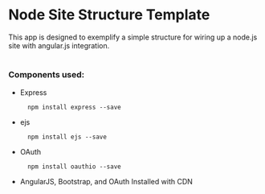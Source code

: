 # Node Site Structure Template
This app is designed to exemplify a simple structure for wiring up a node.js site with angular.js integration.

# 

### Components used:
* Express  

		npm install express --save
	
* ejs  
	
		npm install ejs --save
	
* OAuth  

		npm install oauthio --save

* AngularJS, Bootstrap, and OAuth Installed with CDN
